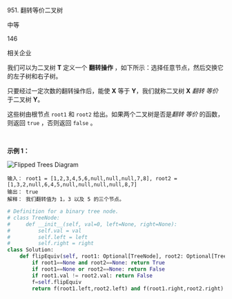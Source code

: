 951. 翻转等价二叉树

中等

146

相关企业

我们可以为二叉树 **T** 定义一个 **翻转操作** ，如下所示：选择任意节点，然后交换它的左子树和右子树。

只要经过一定次数的翻转操作后，能使 **X** 等于 **Y**，我们就称二叉树 **X** *翻转 等价* 于二叉树 **Y**。

这些树由根节点 `root1` 和 `root2` 给出。如果两个二叉树是否是*翻转 等价* 的函数，则返回 `true` ，否则返回 `false` 。

 

**示例 1：**

![Flipped Trees Diagram](https://p3-juejin.byteimg.com/tos-cn-i-k3u1fbpfcp/b10ff41ad63947cc8644a31384dc016f~tplv-k3u1fbpfcp-zoom-1.image)

```
输入： root1 = [1,2,3,4,5,6,null,null,null,7,8], root2 = [1,3,2,null,6,4,5,null,null,null,null,8,7]
输出： true
解释： 我们翻转值为 1，3 以及 5 的三个节点。
```


```py
# Definition for a binary tree node.
# class TreeNode:
#     def __init__(self, val=0, left=None, right=None):
#         self.val = val
#         self.left = left
#         self.right = right
class Solution:
    def flipEquiv(self, root1: Optional[TreeNode], root2: Optional[TreeNode]) -> bool:
        if root1==None and root2==None: return True
        if root1==None or root2==None: return False
        if root1.val != root2.val: return False
        f=self.flipEquiv
        return f(root1.left,root2.left) and f(root1.right,root2.right) or f(root1.left,root2.right) and f(root1.right,root2.left)